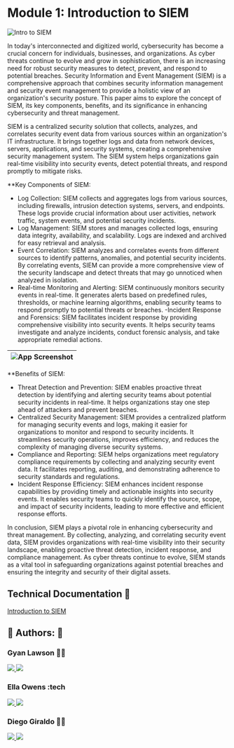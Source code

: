 
# Module 1: Introduction to SIEM





![Intro to SIEM](https://drive.google.com/uc?export=view&id=15uJMC6trtsr62762jeRzxg_c6JCUBFxm)





In today's interconnected and digitized world, cybersecurity has become a crucial concern for individuals, businesses, and organizations. As cyber threats continue to evolve and grow in sophistication, there is an increasing need for robust security measures to detect, prevent, and respond to potential breaches. Security Information and Event Management (SIEM) is a comprehensive approach that combines security information management and security event management to provide a holistic view of an organization's security posture. This paper aims to explore the concept of SIEM, its key components, benefits, and its significance in enhancing cybersecurity and threat management.

SIEM is a centralized security solution that collects, analyzes, and correlates security event data from various sources within an organization's IT infrastructure. It brings together logs and data from network devices, servers, applications, and security systems, creating a comprehensive security management system. The SIEM system helps organizations gain real-time visibility into security events, detect potential threats, and respond promptly to mitigate risks.


**Key Components of SIEM:


- Log Collection: SIEM collects and aggregates logs from various sources, including firewalls, intrusion detection systems, servers, and endpoints. These logs provide crucial information about user activities, network traffic, system events, and potential security incidents.
- Log Management: SIEM stores and manages collected logs, ensuring data integrity, availability, and scalability. Logs are indexed and archived for easy retrieval and analysis.
- Event Correlation: SIEM analyzes and correlates events from different sources to identify patterns, anomalies, and potential security incidents. By correlating events, SIEM can provide a more comprehensive view of the security landscape and detect threats that may go unnoticed when analyzed in isolation.
- Real-time Monitoring and Alerting: SIEM continuously monitors security events in real-time. It generates alerts based on predefined rules, thresholds, or machine learning algorithms, enabling security teams to respond promptly to potential threats or breaches.
-Incident Response and Forensics: SIEM facilitates incident response by providing comprehensive visibility into security events. It helps security teams investigate and analyze incidents, conduct forensic analysis, and take appropriate remedial actions.


| ![App Screenshot](https://drive.google.com/uc?export=view&id=1tSnPku3O5HsdoTAu47_trlW7_8_6TJfA) |
| ----------------------- |



**Benefits of SIEM:

- Threat Detection and Prevention: SIEM enables proactive threat detection by identifying and alerting security teams about potential security incidents in real-time. It helps organizations stay one step ahead of attackers and prevent breaches.
- Centralized Security Management: SIEM provides a centralized platform for managing security events and logs, making it easier for organizations to monitor and respond to security incidents. It streamlines security operations, improves efficiency, and reduces the complexity of managing diverse security systems.
- Compliance and Reporting: SIEM helps organizations meet regulatory compliance requirements by collecting and analyzing security event data. It facilitates reporting, auditing, and demonstrating adherence to security standards and regulations.
- Incident Response Efficiency: SIEM enhances incident response capabilities by providing timely and actionable insights into security events. It enables security teams to quickly identify the source, scope, and impact of security incidents, leading to more effective and efficient response efforts.

In conclusion, SIEM plays a pivotal role in enhancing cybersecurity and threat management. By collecting, analyzing, and correlating security event data, SIEM provides organizations with real-time visibility into their security landscape, enabling proactive threat detection, incident response, and compliance management. As cyber threats continue to evolve, SIEM stands as a vital tool in safeguarding organizations against potential breaches and ensuring the integrity and security of their digital assets.


## Technical Documentation 🤖

[Introduction to SIEM](https://docs.google.com/document/d/1WvHdUxzUEwoBbq9hnCU3E-fAUpXLPPalO8bm0PNeUkk/edit?usp=drive_link)


## 🔗 Authors: 👐

### Gyan Lawson 👨‍💻

<p>
  <a href="https://www.linkedin.com/in/gyanlawson/">
    <img src="https://skillicons.dev/icons?i=linkedin" />
  </a>  
    <a href="https://github.com/gthedrifter">
    <img src="https://skillicons.dev/icons?i=github" />
  </a>
</p>


### Ella Owens :tech
<p>
  <a href="https://github.com/ellaowens">
    <img src="https://skillicons.dev/icons?i=linkedin" />
  </a>  
    <a href="https://github.com/ellaowens">
    <img src="https://skillicons.dev/icons?i=github" />
  </a>
</p>

### Diego Giraldo 👨‍💻
<p>
  <a href="https://www.linkedin.com/in/diego-giraldo-39438a214/">
    <img src="https://skillicons.dev/icons?i=linkedin" />
  </a>  
    <a href="https://github.com/dagiraldo3">
    <img src="https://skillicons.dev/icons?i=github" />
  </a>
</p>


